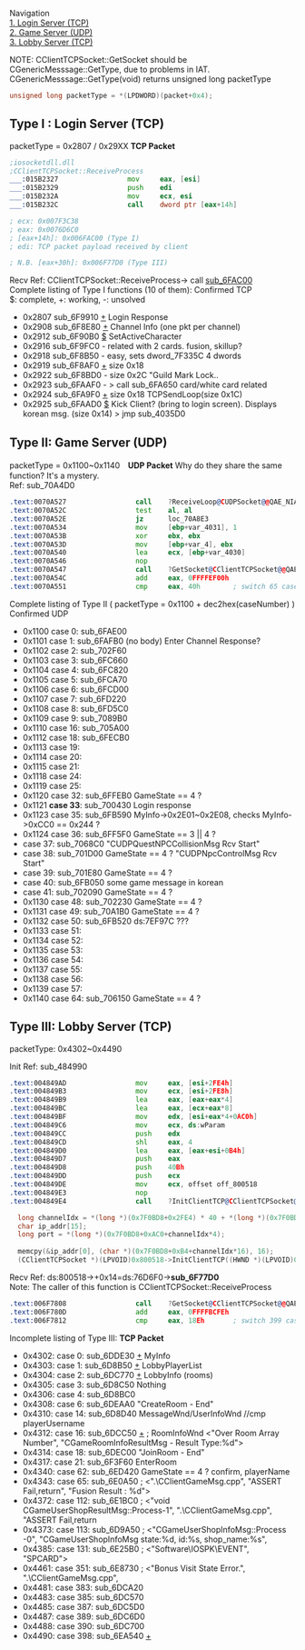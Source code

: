 Navigation<br />
<a href="https://github.com/umehkg/spgame/blob/master/comments/recvPacket.md#type-i--login-server-tcp">1. Login Server (TCP)</a> <br />
<a href="https://github.com/umehkg/spgame/blob/master/comments/recvPacket.md#type-ii-game-server-udp">2. Game Server (UDP)<br />
<a href="https://github.com/umehkg/spgame/blob/master/comments/recvPacket.md#type-iii-lobby-server-tcp"> 3. Lobby Server (TCP) </a><br />

NOTE: CClientTCPSocket::GetSocket should be CGenericMesssage::GetType, due to problems in IAT.
CGenericMesssage::GetType(void) returns unsigned long packetType
```C++
unsigned long packetType = *(LPDWORD)(packet+0x4);
```
Type I : Login Server (TCP)
------
packetType = 0x2807 / 0x29XX **TCP Packet** <br />
```asm
;iosocketdll.dll
;CClientTCPSocket::ReceiveProcess
___:015B2327                 mov     eax, [esi]
___:015B2329                 push    edi
___:015B232A                 mov     ecx, esi
___:015B232C                 call    dword ptr [eax+14h]

; ecx: 0x007F3C38
; eax: 0x0076D6C0
; [eax+14h]: 0x006FAC00 (Type I)
; edi: TCP packet payload received by client

; N.B. [eax+30h]: 0x006F77D0 (Type III)
```
Recv Ref: CClientTCPSocket::ReceiveProcess-> call <a href="https://github.com/umehkg/spgame/blob/master/src/sp/2FAC00_RecvPacket.cpp">sub_6FAC00</a> <br />
Complete listing of Type I functions (10 of them): Confirmed TCP <br />
$: complete, +: working, -: unsolved
- 0x2807 sub_6F9910 <a href="https://github.com/umehkg/spgame/blob/master/comments/packetType/0x2807.txt">+</a> Login Response
- 0x2908 sub_6F8E80 <a href="https://github.com/umehkg/spgame/blob/master/comments/packetType/0x2908.txt">+</a> Channel Info (one pkt per channel)
- 0x2912 sub_6F90B0 <a href="https://github.com/umehkg/spgame/blob/master/comments/packetType/0x2912.txt">$</a> SetActiveCharacter
- 0x2916 sub_6F9FC0 - related with 2 cards. fusion, skillup?
- 0x2918 sub_6F8B50 - easy, sets dword_7F335C 4 dwords
- 0x2919 sub_6F8AF0 <a href="https://github.com/umehkg/spgame/blob/master/comments/packetType/0x2919.txt">+</a> size 0x18
- 0x2922 sub_6F8BD0 - size 0x2C "Guild Mark Lock..
- 0x2923 sub_6FAAF0 - > call sub_6FA650 card/white card related
- 0x2924 sub_6FA9F0 <a href="https://github.com/umehkg/spgame/blob/master/comments/packetType/0x2924.txt">+</a> size 0x18 TCPSendLoop(size 0x1C)
- 0x2925 sub_6FAAD0 <a href="https://github.com/umehkg/spgame/blob/master/comments/packetType/0x2925.txt">$</a> Kick Client? (bring to login screen). Displays korean msg. (size 0x14) > jmp sub_4035D0

Type II: Game Server (UDP)
--------
packetType = 0x1100~0x1140　**UDP Packet** Why do they share the same function? It's a mystery.<br />
Ref: sub_70A4D0<br />
```asm
.text:0070A527                 call    ?ReceiveLoop@CUDPSocket@@QAE_NIAAVCGenericRcvMsg@@@Z ; CUDPSocket::ReceiveLoop(uint,CGenericRcvMsg &)
.text:0070A52C                 test    al, al
.text:0070A52E                 jz      loc_70A8E3
.text:0070A534                 mov     [ebp+var_4031], 1
.text:0070A53B                 xor     ebx, ebx
.text:0070A53D                 mov     [ebp+var_4], ebx
.text:0070A540                 lea     ecx, [ebp+var_4030]
.text:0070A546                 nop
.text:0070A547                 call    ?GetSocket@CClientTCPSocket@@QAEIXZ ; CClientTCPSocket::GetSocket(void)
.text:0070A54C                 add     eax, 0FFFFEF00h
.text:0070A551                 cmp     eax, 40h        ; switch 65 cases
```
Complete listing of Type II ( packetType = 0x1100 + dec2hex(caseNumber) ) Confirmed UDP
- 0x1100 case 0: sub_6FAE00
- 0x1101 case 1: sub_6FAFB0 (no body) Enter Channel Response?
- 0x1102 case 2: sub_702F60
- 0x1103 case 3: sub_6FC660
- 0x1104 case 4: sub_6FC820
- 0x1105 case 5: sub_6FCA70
- 0x1106 case 6: sub_6FCD00
- 0x1107 case 7: sub_6FD220
- 0x1108 case 8: sub_6FD5C0
- 0x1109 case 9: sub_7089B0
- 0x1110 case 16: sub_705A00
- 0x1112 case 18: sub_6FECB0
- 0x1113 case 19:
- 0x1114 case 20:
- 0x1115 case 21:
- 0x1118 case 24:
- 0x1119 case 25:
- 0x1120 case 32: sub_6FFEB0 GameState == 4 ? 
- 0x1121 **case 33**: sub_700430 Login response
- 0x1123 case 35: sub_6FB590 MyInfo->0x2E01~0x2E08, checks MyInfo->0xCC0 == 0x244 ?
- 0x1124 case 36: sub_6FF5F0 GameState == 3 || 4 ?
- case 37: sub_7068C0 "CUDPQuestNPCCollisionMsg Rcv Start"
- case 38: sub_701D00 GameState == 4 ? "CUDPNpcControlMsg Rcv Start"
- case 39: sub_701E80 GameState == 4 ?
- case 40: sub_6FB050 some game message in korean
- case 41: sub_702090 GameState == 4 ?
- 0x1130 case 48: sub_702230 GameState == 4 ?
- 0x1131 case 49: sub_70A1B0 GameState == 4 ?
- 0x1132 case 50: sub_6FB520 ds:7EF97C ???
- 0x1133 case 51:
- 0x1134 case 52:
- 0x1135 case 53:
- 0x1136 case 54:
- 0x1137 case 55:
- 0x1138 case 56:
- 0x1139 case 57:
- 0x1140 case 64: sub_706150 GameState == 4 ?

Type III: Lobby Server (TCP)
-----------
packetType: 0x4302~0x4490<br />

Init Ref: sub_484990 <br />
```asm
.text:004849AD                 mov     eax, [esi+2FE4h]
.text:004849B3                 mov     ecx, [esi+2FE8h]
.text:004849B9                 lea     eax, [eax+eax*4]
.text:004849BC                 lea     eax, [ecx+eax*8]
.text:004849BF                 mov     edx, [esi+eax*4+0AC0h]
.text:004849C6                 mov     ecx, ds:wParam
.text:004849CC                 push    edx
.text:004849CD                 shl     eax, 4
.text:004849D0                 lea     eax, [eax+esi+0B4h]
.text:004849D7                 push    eax
.text:004849D8                 push    40Bh
.text:004849DD                 push    ecx
.text:004849DE                 mov     ecx, offset off_800518
.text:004849E3                 nop
.text:004849E4                 call    ?InitClientTCP@CClientTCPSocket@@QAE_NPAUHWND__@@IPADH@Z ; CClientTCPSocket::InitClientTCP(HWND pWnd*,uint wMsg,char * ip_addr, int port)
```
```C++
  long channelIdx = *(long *)(0x7F0BD8+0x2FE4) * 40 + *(long *)(0x7F0BD8+0x2FE8);
  char ip_addr[15];
  long port = *(long *)(0x7F0BD8+0xAC0+channelIdx*4);
  
  memcpy(&ip_addr[0], (char *)(0x7F0BD8+0xB4+channelIdx*16), 16);
  (CClientTCPSocket *)(LPVOID)0x800518->InitClientTCP((HWND *)(LPVOID)0x800518, 1035, ip_addr, port);
```
Recv Ref: ds:800518->+0x14=ds:76D6F0->**sub_6F77D0**<br />
Note: The caller of this function is CClientTCPSocket::ReceiveProcess<br />
```asm
.text:006F7808                 call    ?GetSocket@CClientTCPSocket@@QAEIXZ ; CClientTCPSocket::GetSocket(void)
.text:006F780D                 add     eax, 0FFFFBCFEh
.text:006F7812                 cmp     eax, 18Eh       ; switch 399 cases
```
Incomplete listing of Type III: **TCP Packet** <br />
- 0x4302: case 0: sub_6DDE30 <a href="https://github.com/umehkg/spgame/blob/master/comments/packetType/0x4302.txt">+</a> MyInfo
- 0x4303: case 1: sub_6D8B50 <a href="https://github.com/umehkg/spgame/edit/master/comments/packetType/0x4303.txt">+</a> LobbyPlayerList
- 0x4304: case 2: sub_6DC770 <a href="https://github.com/umehkg/spgame/blob/master/comments/packetType/0x4304.txt">+</a> LobbyInfo (rooms)
- 0x4305: case 3: sub_6D8C50 Nothing
- 0x4306: case 4: sub_6D8BC0 
- 0x4308: case 6: sub_6DEAA0 "CreateRoom - End"
- 0x4310: case 14: sub_6D8D40 MessageWnd/UserInfoWnd //cmp playerUsername
- 0x4312: case 16: sub_6DCC50 <a href="https://github.com/umehkg/spgame/blob/master/comments/packetType/0x4312.txt">+</a> ; RoomInfoWnd <"Over Room Array Number", "CGameRoomInfoResultMsg - Result Type:%d">
- 0x4314: case 18: sub_6DEC00 "JoinRoom - End"
- 0x4317: case 21: sub_6F3F60 EnterRoom
- 0x4340: case 62: sub_6ED420 GameState == 4 ? confirm, playerName
- 0x4343: case 65: sub_6E0A50 ; <".\CClientGameMsg.cpp", "ASSERT Fail,return", "Fusion Result : %d">
- 0x4372: case 112: sub_6E1BC0 ; <"void CGameUserShopResultMsg::Process-1", ".\CClientGameMsg.cpp", "ASSERT Fail,return
- 0x4373: case 113: sub_6D9A50 ; <"CGameUserShopInfoMsg::Process -0", "CGameUserShopInfoMsg state:%d, id:%s, shop_name:%s", 
- 0x4385: case 131: sub_6E25B0  ; <"Software\IOSPK\EVENT", "SPCARD">
- 0x4461: case 351: sub_6E8730 ; <"Bonus Visit State Error.", ".\CClientGameMsg.cpp",
- 0x4481: case 383: sub_6DCA20
- 0x4483: case 385: sub_6DC570
- 0x4485: case 387: sub_6DC5D0
- 0x4487: case 389: sub_6DC6D0
- 0x4488: case 390: sub_6DC700
- 0x4490: case 398: sub_6EA540 <a href="https://github.com/umehkg/spgame/blob/master/comments/packetType/0x4490.txt">+</a>

